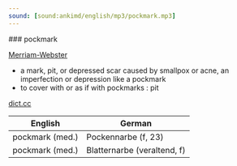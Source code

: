 ```yaml
---
sound: [sound:ankimd/english/mp3/pockmark.mp3]
---
```


\### pockmark

[Merriam-Webster](https://www.merriam-webster.com/dictionary/pockmark)

- a mark, pit, or depressed scar caused by smallpox or acne, an imperfection or depression like a pockmark
- to cover with or as if with pockmarks : pit

[dict.cc](https://www.dict.cc/pockmark)

| English        | German       |
| -------------- | ------------ |
| pockmark (med.) | Pockennarbe (f, 23) |
| pockmark (med.) | Blatternarbe (veraltend, f) |
